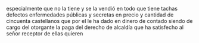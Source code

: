 especialmente que no la tiene y se la vendió en todo que tiene tachas defectos enfermedades públicas y secretas en precio y cantidad de cincuenta castellanos que por el le ha dado en dinero de contado siendo de cargo del otorgante la paga del derecho de alcaldía que ha satisfecho al señor receptor de ellas quieren